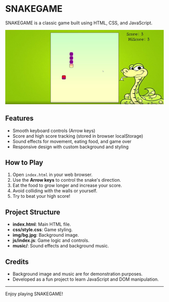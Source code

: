 # SNAKEGAME

SNAKEGAME is a classic game built using HTML, CSS, and JavaScript.

![snake game image](./readmeAssets/image.png)

## Features

- Smooth keyboard controls (Arrow keys)
- Score and high score tracking (stored in browser localStorage)
- Sound effects for movement, eating food, and game over
- Responsive design with custom background and styling

## How to Play

1. Open `index.html` in your web browser.
2. Use the **Arrow keys** to control the snake's direction.
3. Eat the food to grow longer and increase your score.
4. Avoid colliding with the walls or yourself.
5. Try to beat your high score!

## Project Structure

- **index.html**: Main HTML file.
- **css/style.css**: Game styling.
- **img/bg.jpg**: Background image.
- **js/index.js**: Game logic and controls.
- **music/**: Sound effects and background music.

## Credits

- Background image and music are for demonstration purposes.
- Developed as a fun project to learn JavaScript and DOM manipulation.

---
Enjoy playing SNAKEGAME!